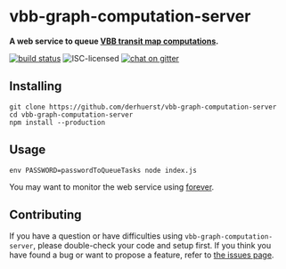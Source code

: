 # vbb-graph-computation-server

**A web service to queue [VBB transit map computations](#todo).**

[![build status](https://img.shields.io/travis/derhuerst/vbb-graph-computation-server.svg)](https://travis-ci.org/derhuerst/vbb-graph-computation-server)
![ISC-licensed](https://img.shields.io/github/license/derhuerst/vbb-graph-computation-server.svg)
[![chat on gitter](https://badges.gitter.im/derhuerst.svg)](https://gitter.im/derhuerst)


## Installing

```shell
git clone https://github.com/derhuerst/vbb-graph-computation-server
cd vbb-graph-computation-server
npm install --production
```


## Usage

```shell
env PASSWORD=passwordToQueueTasks node index.js
```

You may want to monitor the web service using [forever](https://github.com/foreverjs/forever#readme).


## Contributing

If you have a question or have difficulties using `vbb-graph-computation-server`, please double-check your code and setup first. If you think you have found a bug or want to propose a feature, refer to [the issues page](https://github.com/derhuerst/vbb-graph-computation-server/issues).
